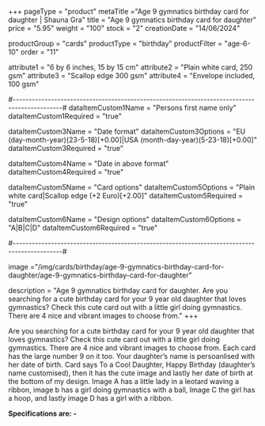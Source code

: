 +++
pageType = "product"
metaTitle ="Age 9 gymnatics birthday card for daughter | Shauna Gra"
title = "Age 9 gymnatics birthday card for daughter"
price = "5.95"
weight = "100"
stock = "2"
creationDate = "14/06/2024"

productGroup = "cards"
productType = "birthday"
productFilter = "age-6-10"
order = "11"

attribute1 = "6 by 6 inches, 15 by 15 cm" 
attribute2 = "Plain white card, 250 gsm"
attribute3 = "Scallop edge 300 gsm"
attribute4 = "Envelope included, 100 gsm"

#---------------------------------------------------------------------------------------------#
dataItemCustom1Name = "Persons first name only"
dataItemCustom1Required = "true"

dataItemCustom3Name = "Date format"
dataItemCustom3Options = "EU (day-month-year)(23-5-18)[+0.00]|USA (month-day-year)(5-23-18)[+0.00]"
dataItemCustom3Required = "true"

dataItemCustom4Name = "Date in above format"
dataItemCustom4Required = "true"

dataItemCustom5Name = "Card options"
dataItemCustom5Options = "Plain white card|Scallop edge (+2 Euro)[+2.00]"
dataItemCustom5Required = "true"

dataItemCustom6Name = "Design options"
dataItemCustom6Options = "A|B|C|D"
dataItemCustom6Required = "true"

#---------------------------------------------------------------------------------------------#

image ="/img/cards/birthday/age-9-gymnatics-birthday-card-for-daughter/age-9-gymnatics-birthday-card-for-daughter"

description = "Age 9 gymnatics birthday card for daughter. Are you searching for a cute birthday card for your 9 year old daughter that loves gymnastics?  Check this cute card out with a little girl doing gymnastics.  There are 4 nice and vibrant images to choose from."
+++

Are you searching for a cute birthday card for your 9 year old daughter that loves gymnastics? Check this cute card out with a little girl doing gymnastics. There are 4 nice and vibrant images to choose from. Each card has the large number 9 on it too. Your daughter’s name is persoanlised with her date of birth. Card says To a Cool Daughter, Happy Birthday (daughter’s name customised), then it has the cute image and lastly her date of birth at the bottom of my design. Image A has a little lady in a leotard waving a ribbon, image b has a girl doing gymnastics with a ball, Image C the girl has a hoop, and lastly image D has a girl with a ribbon.

**Specifications are: -**
